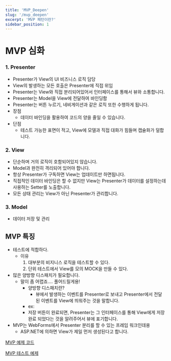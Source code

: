 ```yaml
---
title: 'MVP_Deepen'
slug: '/mvp_deepen'
excerpt: 'MVP 패턴이란?'
sidebar_position: 1
---
```


# MVP 심화
### 1. Presenter

- Presenter가 View의 UI 비즈니스 로직 담당
- View의 발생하는 모든 호출은 Presenter에 직접 위임
- Presenter는 View와 직접 분리되어있어서 인터페이스를 통해서 뷰와 소통합니다.
- Presenter는 Model을 View에 전달하여 바인딩함
- Presenter는 버튼 누르기, 네비게이션과 같은 로직 또한 수행하게 됩니다.
- 장점
    - 데이터 바인딩을 활용하여 코드의 양을 줄일 수 있습니다.
- 단점
    - 테스트 가능한 표면이 적고, View에 모델과 직접 대화가 힘들며 캡슐화가 덜합니다.

### 2. View

- 단순하며 거의 로직이 호함되어있지 않습니다.
- Model과 완전히 격리되어 있어야 합니다.
- 항상 Presenter가 구독하면 View는 업데이트만 하면됩니다.
- 직접적인 데이터 바인딩은 할 수 없지만 View는 Presenter가 데이터를 설정하는데 사용하는 Setter를 노출합니다.
- 모든 상태 관리는 View가 아닌 Presenter가 관리합니다.

### 3. Model

- 데이터 저장 및 관리

## MVP 특징

- 테스트에 적합하다.
    - 이유
        1. 대부분의 비지니스 로직을 테스트할 수 있다.
        2. 단위 테스트에서 View를 모의 MOCK을 만들 수 있다.
- 많은 양방향 디스패치가 필요합니다.
    - 말이 좀 어렵죠…. 풀어드릴게용!
        - 양방향 디스패치란?
            - 뷰에서 발생하는 이벤트를 Presenter로 보내고 Presenter에서 전달된 이벤트를 View에 띄워주는 것을 말합니다.
        - ex:
        - 저장 버튼이 완료되면, Presenter는 그 인터페이스를 통해 View에게 저장완료 되었다는 것을 알려주어서 뷰에 표기합니다.
- MVP는 WebForms에서 Presenter 분리를 할 수 있는 프레임 워크인데용
    - ASP.NET에 의하면 View가 제일 먼저 생성된다고 합니다.


[MVP 예제 코드](https://github.com/jjunhaa0211/ADPattern-Swift/tree/main/MVP/JNBoard_MVP)

[MVP 테스트 예제](https://github.com/jjunhaa0211/ADPattern-Swift/tree/main/MVP/JNBoard_MVP)